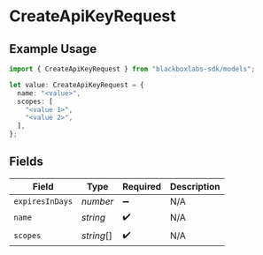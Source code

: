 # CreateApiKeyRequest

## Example Usage

```typescript
import { CreateApiKeyRequest } from "blackboxlabs-sdk/models";

let value: CreateApiKeyRequest = {
  name: "<value>",
  scopes: [
    "<value 1>",
    "<value 2>",
  ],
};
```

## Fields

| Field              | Type               | Required           | Description        |
| ------------------ | ------------------ | ------------------ | ------------------ |
| `expiresInDays`    | *number*           | :heavy_minus_sign: | N/A                |
| `name`             | *string*           | :heavy_check_mark: | N/A                |
| `scopes`           | *string*[]         | :heavy_check_mark: | N/A                |
